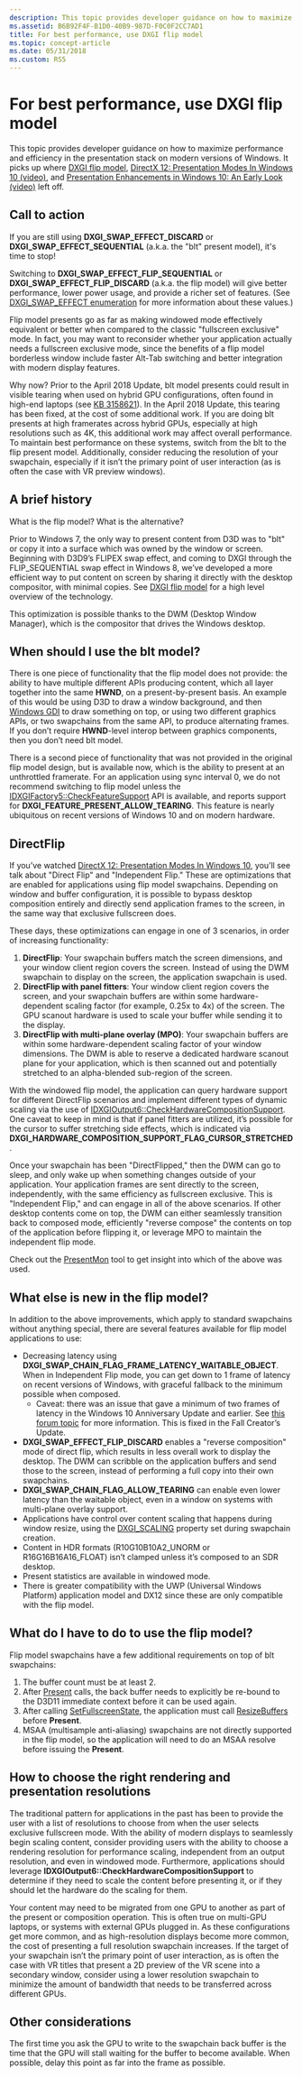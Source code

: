 ```yaml
---
description: This topic provides developer guidance on how to maximize performance and efficiency in the presentation stack on modern versions of Windows.
ms.assetid: B6B92F4F-B1D0-40B9-987D-F0C0F2CC7AD1
title: For best performance, use DXGI flip model
ms.topic: concept-article
ms.date: 05/31/2018
ms.custom: RS5
---
```


# For best performance, use DXGI flip model

This topic provides developer guidance on how to maximize performance and efficiency in the presentation stack on modern versions of Windows. It picks up where [DXGI flip model](dxgi-flip-model.md), [DirectX 12: Presentation Modes In Windows 10 (video)](https://www.youtube.com/watch?v=E3wTajGZOsA), and [Presentation Enhancements in Windows 10: An Early Look (video)](https://www.youtube.com/watch?v=nUZVV_mssWQ) left off.

## Call to action

If you are still using **DXGI\_SWAP\_EFFECT\_DISCARD** or **DXGI\_SWAP\_EFFECT\_SEQUENTIAL** (a.k.a. the "blt" present model), it's time to stop!

Switching to **DXGI\_SWAP\_EFFECT\_FLIP\_SEQUENTIAL** or **DXGI\_SWAP\_EFFECT\_FLIP\_DISCARD** (a.k.a. the flip model) will give better performance, lower power usage, and provide a richer set of features. (See [DXGI\_SWAP\_EFFECT enumeration](/windows/desktop/api/DXGI/ne-dxgi-dxgi_swap_effect) for more information about these values.)

Flip model presents go as far as making windowed mode effectively equivalent or better when compared to the classic "fullscreen exclusive" mode. In fact, you may want to reconsider whether your application actually needs a fullscreen exclusive mode, since the benefits of a flip model borderless window include faster Alt-Tab switching and better integration with modern display features.

Why now? Prior to the April 2018 Update, blt model presents could result in visible tearing when used on hybrid GPU configurations, often found in high-end laptops (see [KB 3158621](https://support.microsoft.com/help/3158621/hybrid-graphics-and-vsync-results-in-graphic-tearing-in-some-games-and)). In the April 2018 Update, this tearing has been fixed, at the cost of some additional work. If you are doing blt presents at high framerates across hybrid GPUs, especially at high resolutions such as 4K, this additional work may affect overall performance. To maintain best performance on these systems, switch from the blt to the flip present model. Additionally, consider reducing the resolution of your swapchain, especially if it isn’t the primary point of user interaction (as is often the case with VR preview windows).

## A brief history

What is the flip model? What is the alternative?

Prior to Windows 7, the only way to present content from D3D was to "blt" or copy it into a surface which was owned by the window or screen. Beginning with D3D9’s FLIPEX swap effect, and coming to DXGI through the FLIP\_SEQUENTIAL swap effect in Windows 8, we’ve developed a more efficient way to put content on screen by sharing it directly with the desktop compositor, with minimal copies. See [DXGI flip model](dxgi-flip-model.md) for a high level overview of the technology.

This optimization is possible thanks to the DWM (Desktop Window Manager), which is the compositor that drives the Windows desktop.

## When should I use the blt model?

There is one piece of functionality that the flip model does not provide: the ability to have multiple different APIs producing content, which all layer together into the same **HWND**, on a present-by-present basis. An example of this would be using D3D to draw a window background, and then [Windows GDI](/windows/desktop/gdi/windows-gdi) to draw something on top, or using two different graphics APIs, or two swapchains from the same API, to produce alternating frames. If you don’t require **HWND**-level interop between graphics components, then you don’t need blt model.

There is a second piece of functionality that was not provided in the original flip model design, but is available now, which is the ability to present at an unthrottled framerate. For an application using sync interval 0, we do not recommend switching to flip model unless the [IDXGIFactory5::CheckFeatureSupport](/windows/desktop/api/DXGI1_5/nf-dxgi1_5-idxgifactory5-checkfeaturesupport) API is available, and reports support for **DXGI\_FEATURE\_PRESENT\_ALLOW\_TEARING**. This feature is nearly ubiquitous on recent versions of Windows 10 and on modern hardware.

## DirectFlip

If you’ve watched [DirectX 12: Presentation Modes In Windows 10](https://www.youtube.com/watch?v=E3wTajGZOsA), you’ll see talk about "Direct Flip" and "Independent Flip." These are optimizations that are enabled for applications using flip model swapchains. Depending on window and buffer configuration, it is possible to bypass desktop composition entirely and directly send application frames to the screen, in the same way that exclusive fullscreen does.

These days, these optimizations can engage in one of 3 scenarios, in order of increasing functionality:

1.  **DirectFlip**: Your swapchain buffers match the screen dimensions, and your window client region covers the screen. Instead of using the DWM swapchain to display on the screen, the application swapchain is used.
2.  **DirectFlip with panel fitters**: Your window client region covers the screen, and your swapchain buffers are within some hardware-dependent scaling factor (for example, 0.25x to 4x) of the screen. The GPU scanout hardware is used to scale your buffer while sending it to the display.
3.  **DirectFlip with multi-plane overlay (MPO)**: Your swapchain buffers are within some hardware-dependent scaling factor of your window dimensions. The DWM is able to reserve a dedicated hardware scanout plane for your application, which is then scanned out and potentially stretched to an alpha-blended sub-region of the screen.

With the windowed flip model, the application can query hardware support for different DirectFlip scenarios and implement different types of dynamic scaling via the use of [IDXGIOutput6::CheckHardwareCompositionSupport](/windows/desktop/api/DXGI1_6/nf-dxgi1_6-idxgioutput6-checkhardwarecompositionsupport). One caveat to keep in mind is that if panel fitters are utilized, it’s possible for the cursor to suffer stretching side effects, which is indicated via **DXGI\_HARDWARE\_COMPOSITION\_SUPPORT\_FLAG\_CURSOR\_STRETCHED**.

Once your swapchain has been "DirectFlipped," then the DWM can go to sleep, and only wake up when something changes outside of your application. Your application frames are sent directly to the screen, independently, with the same efficiency as fullscreen exclusive. This is "Independent Flip," and can engage in all of the above scenarios. If other desktop contents come on top, the DWM can either seamlessly transition back to composed mode, efficiently "reverse compose" the contents on top of the application before flipping it, or leverage MPO to maintain the independent flip mode.

Check out the [PresentMon](https://github.com/GameTechDev/PresentMon) tool to get insight into which of the above was used.

## What else is new in the flip model?

In addition to the above improvements, which apply to standard swapchains without anything special, there are several features available for flip model applications to use:

-   Decreasing latency using **DXGI\_SWAP\_CHAIN\_FLAG\_FRAME\_LATENCY\_WAITABLE\_OBJECT**. When in Independent Flip mode, you can get down to 1 frame of latency on recent versions of Windows, with graceful fallback to the minimum possible when composed.
    -   Caveat: there was an issue that gave a minimum of two frames of latency in the Windows 10 Anniversary Update and earlier. See [this forum topic](https://www.gamedev.net/forums/topic/686507-windows-10-dx12-low-latency-tearing-free-rendering/) for more information. This is fixed in the Fall Creator’s Update.
-   **DXGI\_SWAP\_EFFECT\_FLIP\_DISCARD** enables a "reverse composition" mode of direct flip, which results in less overall work to display the desktop. The DWM can scribble on the application buffers and send those to the screen, instead of performing a full copy into their own swapchains.
-   **DXGI\_SWAP\_CHAIN\_FLAG\_ALLOW\_TEARING** can enable even lower latency than the waitable object, even in a window on systems with multi-plane overlay support.
-   Applications have control over content scaling that happens during window resize, using the [DXGI\_SCALING](/windows/desktop/api/DXGI1_2/ne-dxgi1_2-dxgi_scaling) property set during swapchain creation.
-   Content in HDR formats (R10G10B10A2\_UNORM or R16G16B16A16\_FLOAT) isn’t clamped unless it’s composed to an SDR desktop.
-   Present statistics are available in windowed mode.
-   There is greater compatibility with the UWP (Universal Windows Platform) application model and DX12 since these are only compatible with the flip model.

## What do I have to do to use the flip model?

Flip model swapchains have a few additional requirements on top of blt swapchains:

1.  The buffer count must be at least 2.
2.  After [Present](/windows/desktop/api/DXGI/nf-dxgi-idxgiswapchain-present) calls, the back buffer needs to explicitly be re-bound to the D3D11 immediate context before it can be used again.
3.  After calling [SetFullscreenState](/windows/desktop/api/DXGI/nf-dxgi-idxgiswapchain-setfullscreenstate), the application must call [ResizeBuffers](/windows/desktop/api/DXGI/nf-dxgi-idxgiswapchain-resizebuffers) before **Present**.
4.  MSAA (multisample anti-aliasing) swapchains are not directly supported in the flip model, so the application will need to do an MSAA resolve before issuing the **Present**.

## How to choose the right rendering and presentation resolutions

The traditional pattern for applications in the past has been to provide the user with a list of resolutions to choose from when the user selects exclusive fullscreen mode. With the ability of modern displays to seamlessly begin scaling content, consider providing users with the ability to choose a rendering resolution for performance scaling, independent from an output resolution, and even in windowed mode. Furthermore, applications should leverage **IDXGIOutput6::CheckHardwareCompositionSupport** to determine if they need to scale the content before presenting it, or if they should let the hardware do the scaling for them.

Your content may need to be migrated from one GPU to another as part of the present or composition operation. This is often true on multi-GPU laptops, or systems with external GPUs plugged in. As these configurations get more common, and as high-resolution displays become more common, the cost of presenting a full resolution swapchain increases. If the target of your swapchain isn’t the primary point of user interaction, as is often the case with VR titles that present a 2D preview of the VR scene into a secondary window, consider using a lower resolution swapchain to minimize the amount of bandwidth that needs to be transferred across different GPUs.

## Other considerations

The first time you ask the GPU to write to the swapchain back buffer is the time that the GPU will stall waiting for the buffer to become available. When possible, delay this point as far into the frame as possible.

 

 
